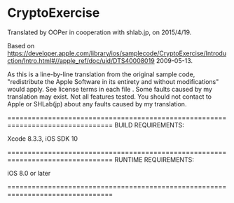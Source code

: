 # CryptoExercise

Translated by OOPer in cooperation with shlab.jp, on 2015/4/19.

Based on
<https://developer.apple.com/library/ios/samplecode/CryptoExercise/Introduction/Intro.html#//apple_ref/doc/uid/DTS40008019>
2009-05-13.

As this is a line-by-line translation from the original sample code, "redistribute the Apple Software in its entirety and without modifications" would apply. See license terms in each file .
Some faults caused by my translation may exist. Not all features tested.
You should not contact to Apple or SHLab(jp) about any faults caused by my translation.

================================================================================
BUILD REQUIREMENTS:

Xcode 8.3.3, iOS SDK 10

================================================================================
RUNTIME REQUIREMENTS:

iOS 8.0 or later

================================================================================
